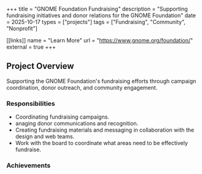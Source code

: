 +++
title = "GNOME Foundation Fundraising"
description = "Supporting fundraising initiatives and donor relations for the GNOME Foundation"
date = 2025-10-17
types = ["projects"]
tags = ["Fundraising", "Community", "Nonprofit"]

[[links]]
name = "Learn More"
url = "https://www.gnome.org/foundation/"
external = true
+++

## Project Overview

Supporting the GNOME Foundation's fundraising efforts through campaign coordination, donor outreach, and community engagement.

### Responsibilities

- Coordinating fundraising campaigns.
- anaging donor communications and recognition.
- Creating fundraising materials and messaging in collaboration with the design and web teams.
- Work with the board to coordinate what areas need to be effectively fundraise.

### Achievements


